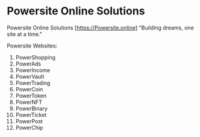 # Powersite Online Solutions

Powersite Online Solutions 
[https://Powersite.online]
"Building dreams, one site at a time."


Powersite Websites:
1. PowerShopping
2. PowerAds
3. PowerIncome
4. PowerVault
5. PowerTrading
6. PowerCoin
7. PowerToken
8. PowerNFT
9. PowerBinary 
10. PowerTicket
11. PowerPost
12. PowerChip

